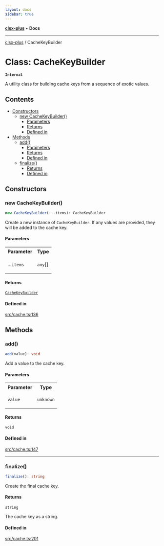 ```yaml
---
layout: docs
sidebar: true
---
```


[**clsx-plus**](README.md) • **Docs**

---

[clsx-plus](README.md) / CacheKeyBuilder

# Class: CacheKeyBuilder

**`Internal`**

A utility class for building cache keys from a sequence of exotic values.

## Contents

- [Constructors](#constructors)
  - [new CacheKeyBuilder()](#new-cachekeybuilder)
    - [Parameters](#parameters)
    - [Returns](#returns)
    - [Defined in](#defined-in)
- [Methods](#methods)
  - [add()](#add)
    - [Parameters](#parameters-1)
    - [Returns](#returns-1)
    - [Defined in](#defined-in-1)
  - [finalize()](#finalize)
    - [Returns](#returns-2)
    - [Defined in](#defined-in-2)

## Constructors

### new CacheKeyBuilder()

```ts
new CacheKeyBuilder(...items): CacheKeyBuilder
```

Create a new instance of `CacheKeyBuilder`. If any values are provided, they will be added to the cache key.

#### Parameters

<table>
<tr>
<th>Parameter</th>
<th>Type</th>
</tr>
<tr>
<td>

...`items`

</td>
<td>

`any`\[]

</td>
</tr>
</table>

#### Returns

[`CacheKeyBuilder`](Class.CacheKeyBuilder.md)

#### Defined in

[src/cache.ts:136](https://github.com/HoodieCollin/clsx-plus/blob/6e1806c1d3df5a0086bcfb605a74045d54bc746a/src/cache.ts#L136)

## Methods

### add()

```ts
add(value): void
```

Add a value to the cache key.

#### Parameters

<table>
<tr>
<th>Parameter</th>
<th>Type</th>
</tr>
<tr>
<td>

`value`

</td>
<td>

`unknown`

</td>
</tr>
</table>

#### Returns

`void`

#### Defined in

[src/cache.ts:147](https://github.com/HoodieCollin/clsx-plus/blob/6e1806c1d3df5a0086bcfb605a74045d54bc746a/src/cache.ts#L147)

---

### finalize()

```ts
finalize(): string
```

Create the final cache key.

#### Returns

`string`

The cache key as a string.

#### Defined in

[src/cache.ts:201](https://github.com/HoodieCollin/clsx-plus/blob/6e1806c1d3df5a0086bcfb605a74045d54bc746a/src/cache.ts#L201)

